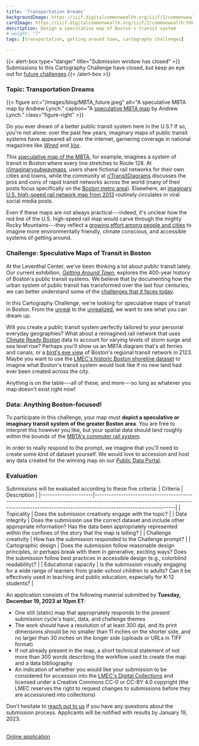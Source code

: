 ```yaml
---
title: 'Transportation Dreams'
backgroundImage: https://iiif.digitalcommonwealth.org/iiif/2/commonwealth:h989r692z/141,653,2310,778/full/0/default.jpg
cardImage: https://iiif.digitalcommonwealth.org/iiif/2/commonwealth:h989r692z/141,653,2310,778/full/0/default.jpg
description: Design a speculative map of Boston's transit system
# weight: "7"
tags: [transportation, getting around town, cartography challenges]

---
```


{{< alert-box type="danger" title="Submission window has closed" >}} Submissions to this Cartography Challenge have closed, but keep an eye out for [future challenges](../).{{< /alert-box >}}

### Topic: Transportation Dreams

{{< figure src="/images/blog/MBTA_future.jpeg" alt="A speculative MBTA map by Andrew Lynch." caption="A [speculative MBTA map](https://web.mit.edu/jdreed/www/t/maps/) by Andrew Lynch." class="figure-right" >}}

Do you ever dream of a better public transit system here in the U.S.? If so, you're not alone: over the past few years, imaginary maps of public transit systems have appeared all over the internet, garnering coverage in national magazines like *[Wired](https://www.wired.com/2014/01/fantasy-transit-maps/)* and *[Vox](https://www.vox.com/2021/3/10/22303355/gen-z-high-speed-rail-biden-map-meme-buttigieg)*.

This [speculative map of the MBTA](https://www.ocf.berkeley.edu/~atwu/firstcultural/fci_main.html), for example, imagines a system of transit in Boston where every line stretches to Route 128. At [r/imaginarysubwaymaps](https://old.reddit.com/r/imaginarysubwaymaps/), users share fictional rail networks for their own cities and towns, while the community at [r/TransitDiagrams](https://old.reddit.com/r/TransitDiagrams/) discusses the pros and cons of rapid transit networks across the world (many of their posts focus specifically on the [Boston metro area](https://old.reddit.com/r/TransitDiagrams/search?q=boston&restrict_sr=on)). Elsewhere, an [imaginary U.S. high-speed rail network map from 2013](https://www.californiarailmap.com/us-high-speed-rail-system) routinely circulates in viral social media posts. 

Even if these maps are not always practical---indeed, it's unclear how the red line of the U.S. high-speed rail map would carve through the mighty Rocky Mountains---they reflect a [growing effort among people and cities](https://www.nytimes.com/2021/10/03/climate/cities-public-transit-electric-tram-ferry-bus-cable-car.html) to imagine more environmentally friendly, climate conscious, and accessible systems of getting around.

### Challenge: Speculative Maps of Transit in Boston

At the Leventhal Center, we've been thinking a lot about public transit lately. Our current exhibition, *[Getting Around Town](https://www.leventhalmap.org/digital-exhibitions/getting-around-town/)*, explores the 400-year history of Boston's public transit systems. We believe that by documenting how the urban system of public transit has transformed over the last four centuries, we can better understand some of the [challenges that it faces today](https://www.bostonglobe.com/2023/09/26/metro/mbta-green-line-extension-new-slow-zones/?p1=StaffPage).

In this Cartography Challenge, we're looking for speculative maps of transit in Boston. From the [unreal](https://transitmap.net/north-atlantic-rail-nick-fabiani/) to the [unrealized](https://www.leventhalmap.org/digital-exhibitions/getting-around-town/topics/unrealized-possibilities/), we want to see what you can dream up.

Will you create a public transit system perfectly tailored to your personal everyday geographies? What about a reimagined rail network that uses [Climate Ready Boston](https://experience.arcgis.com/experience/23d861b79aed450eb8972013dd28579b/) data to account for varying levels of storm surge and sea level rise? Perhaps you'll show us an MBTA diagram that's all ferries and canals, or a [bird's eye view](https://collections.leventhalmap.org/search/commonwealth:3f4633656) of Boston's regional transit network in 2123. Maybe you want to use the [LMEC's historic Boston shoreline dataset](https://data.leventhalmap.org/#/catalog/dkircu2ol) to imagine what Boston's transit system would look like if no new land had ever been created across the city.

Anything is on the table---all of these, and more---so long as whatever you map doesn't exist right now!

### Data: Anything Boston-focused!

To participate in this challenge, your map must **depict a speculative or imaginary transit system of the greater Boston area**. You are free to interpret this however you like, but your spatial data should land roughly within the bounds of the [MBTA's commuter rail system](https://cdn.mbta.com/sites/default/files/2023-01/2023-01-23-commuter-rail-map.pdf).

In order to really respond to the prompt, we imagine that you'll need to create some kind of dataset yourself. We would love to accession and host any data created for the winning map on our [Public Data Portal](https://data.leventhalmap.org/#/).

### Evaluation

Submissions will be evaluated according to these five criteria:
| Criteria             | Description                                                                                                                                                                                  |
|----------------------|----------------------------------------------------------------------------------------------------------------------------------------------------------------------------------------------|
| Topicality     | Does the submission creatively engage with the topic?                                                                                                                                        |
| Data integrity       | Does the submission use the correct dataset and include other appropriate information? Has the data been appropriately represented within the confines of the story that the map is telling? |
| Challenge creativity | How has the submission responded to the Challenge prompt?                                                                                                                                       |
| Cartographic design  | Does the submission follow reasonable design principles, or perhaps break with them in generative, exciting ways? Does the submission follow best practices in accessible design (e.g., colorblind readability)?            |
| Educational capacity | Is the submission visually engaging for a wide range of learners from grade-school children to adults? Can it be effectively used in teaching and public education, especially for K-12 students?                                  |

An application consists of the following material submitted by **Tuesday, December 19, 2023 at 10pm ET**:

* One still (static) map that appropriately responds to the present submission cycle's topic, data, and challenge themes
* The work should have a resolution of at least 300 dpi, and its print dimensions should be no smaller than 11 inches on the shorter side, and no larger than 30 inches on the longer side (uploads or URLs in TIFF format)
* If not already present in the map, a short technical statement of not more than 300 words describing the workflow used to create the map and a data bibliography
* An indication of whether you would like your submission to be considered for accession into the [LMEC's Digital Collections](https://collections.leventhalmap.org) and licensed under a Creative Commons CC-0 or CC-BY 4.0 copyright (the LMEC reserves the right to request changes to submissions before they are accessioned into collections)

Don't hesitate to [reach out to us](mailto:ispangler@leventhalmap.org) if you have any questions about the submission process. Applicants will be notified with results by January 19, 2023.

<br>
<a href="https://airtable.com/shr3hXZOiWJvuquwH" class="btn btn-md btn-outline-primary">Online application</a>